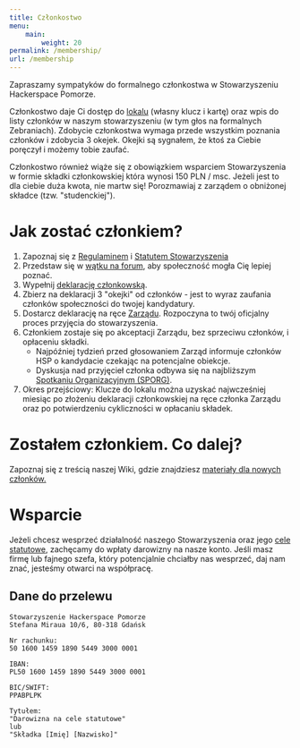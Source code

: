 ```yaml
---
title: Członkostwo
menu:
    main:
        weight: 20
permalink: /membership/
url: /membership
---
```


Zapraszamy sympatyków do formalnego członkostwa w Stowarzyszeniu Hackerspace Pomorze.

Członkostwo daje Ci dostęp do [lokalu](/location) (własny klucz i kartę) oraz wpis do listy członków w naszym stowarzyszeniu (w tym głos na formalnych Zebraniach). Zdobycie członkostwa wymaga przede wszystkim poznania członków i zdobycia 3 okejek. Okejki są sygnałem, że ktoś za Ciebie poręczył i możemy tobie zaufać. 

Członkostwo również wiąże się z obowiązkiem wsparciem Stowarzyszenia w formie składki członkowskiej która wynosi 150 PLN / msc. Jeżeli jest to dla ciebie duża kwota, nie martw się! Porozmawiaj z zarządem o obniżonej składce (tzw. "studenckiej").

# Jak zostać członkiem?

1. Zapoznaj się z [Regulaminem](https://docs.hsp.sh/regulamin) i [Statutem Stowarzyszenia](https://docs.hsp.sh/statut)
1. Przedstaw się w [wątku na forum](https://forum.hsp.sh/t/-/50), aby społeczność mogła Cię lepiej poznać.
2. Wypełnij [deklarację członkowską](/deklaracja).
3. Zbierz na deklaracji 3 "okejki" od członków - jest to wyraz zaufania członków społeczności do twojej kandydatury.
4. Dostarcz deklarację na ręce [Zarządu](/contact). Rozpoczyna to twój oficjalny proces przyjęcia do stowarzyszenia.
5. Członkiem zostaje się po akceptacji Zarządu, bez sprzeciwu członków, i opłaceniu składki.  
    - Najpóźniej tydzień przed głosowaniem Zarząd informuje członków HSP o kandydacie czekając na potencjalne obiekcje.
    - Dyskusja nad przyjęcieł członka odbywa się na najbliższym [Spotkaniu Organizacyjnym (SPORG)](/calendar).
6. Okres przejściowy: Klucze do lokalu można uzyskać najwcześniej miesiąc po złożeniu deklaracji członkowskiej na ręce członka Zarządu oraz po potwierdzeniu cykliczności w opłacaniu składek.

# Zostałem członkiem. Co dalej?

Zapoznaj się z treścią naszej Wiki, gdzie znajdziesz [materiały dla nowych członków.](https://docs.hsp.sh/en/new-member)

# Wsparcie

Jeżeli chcesz wesprzeć działalność naszego Stowarzyszenia oraz jego [cele statutowe](/statut), zachęcamy do wpłaty darowizny na nasze konto.
Jeśli masz firmę lub fajnego szefa, który potencjalnie chciałby nas wesprzeć, daj nam znać, jesteśmy otwarci na współpracę.

## Dane do przelewu

```
Stowarzyszenie Hackerspace Pomorze
Stefana Miraua 10/6, 80-318 Gdańsk

Nr rachunku:
50 1600 1459 1890 5449 3000 0001

IBAN:
PL50 1600 1459 1890 5449 3000 0001

BIC/SWIFT:
PPABPLPK

Tytułem:
"Darowizna na cele statutowe"
lub
"Składka [Imię] [Nazwisko]"
```
